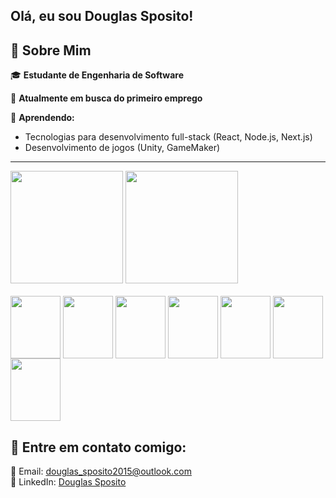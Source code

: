 ## Olá, eu sou Douglas Sposito!

## 🚀 Sobre Mim
🎓 **Estudante de Engenharia de Software**

🔭 **Atualmente em busca do primeiro emprego**

🌱 **Aprendendo:**  
- Tecnologias para desenvolvimento full-stack (React, Node.js, Next.js)
- Desenvolvimento de jogos (Unity, GameMaker)

---


<div>
<img height=180cm src="https://github-readme-stats.vercel.app/api?username=SpositoDouglas&show_icons=true&theme=radical"/>
<img height=180cm src="https://github-readme-stats.vercel.app/api/top-langs/?username=SpositoDouglas&show_icons=true&theme=radical&layout=compact"/>
</div>

<div style="display: inline_block"><br>
  <img align="center" height="100" width="80" src="https://cdn.jsdelivr.net/gh/devicons/devicon@latest/icons/java/java-original.svg" />
  <img align="center" height="100" width="80" src="https://cdn.jsdelivr.net/gh/devicons/devicon@latest/icons/python/python-original.svg" />
  <img align="center" height="100" width="80" src="https://cdn.jsdelivr.net/gh/devicons/devicon@latest/icons/javascript/javascript-original.svg" />
  <img align="center" height="100" width="80" src="https://cdn.jsdelivr.net/gh/devicons/devicon@latest/icons/typescript/typescript-original.svg" />
  <img align="center" height="100" width="80" src="https://cdn.jsdelivr.net/gh/devicons/devicon@latest/icons/react/react-original.svg" />
  <img align="center" height="100" width="80" src="https://cdn.jsdelivr.net/gh/devicons/devicon@latest/icons/tailwindcss/tailwindcss-original.svg" />
  <img align="center" height="100" width="80" src="https://cdn.jsdelivr.net/gh/devicons/devicon@latest/icons/html5/html5-original.svg" />
</div>

## 💬 **Entre em contato comigo:**  
📧 Email: [douglas_sposito2015@outlook.com](mailto:douglas_sposito2015@outlook.com)  
🔗 LinkedIn: [Douglas Sposito](https://www.linkedin.com/in/douglas-sposito-82603023b/)
